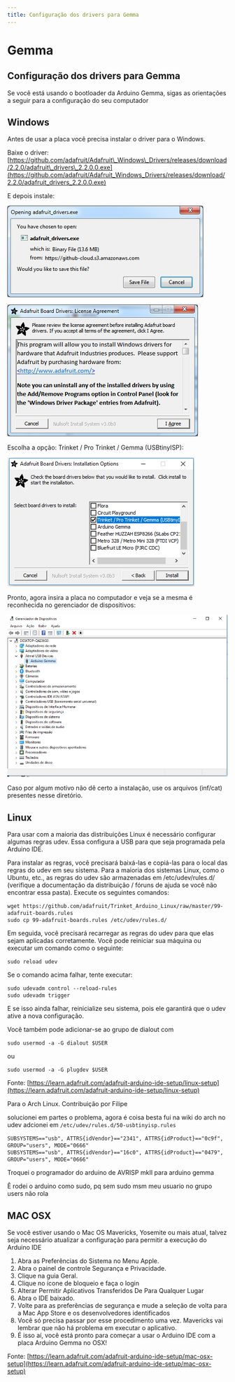 ```yaml
---
title: Configuração dos drivers para Gemma
---
```


# Gemma

## Configuração dos drivers para Gemma

Se você está usando o bootloader da Arduino Gemma, sigas as orientações a seguir para a configuração do seu computador

## Windows

Antes de usar a placa você precisa instalar o driver para o Windows.

Baixe o driver: [https://github.com/adafruit/Adafruit\_Windows\_Drivers/releases/download/2.2.0/adafruit\_drivers\_2.2.0.0.exe](https://github.com/adafruit/Adafruit_Windows_Drivers/releases/download/2.2.0/adafruit_drivers_2.2.0.0.exe)

E depois instale:

![](../../.gitbook/assets/drivergemma1.png)

![](../../.gitbook/assets/drivergemma2.png)

Escolha a opção: Trinket / Pro Trinket / Gemma \(USBtinyISP\):

![](../../.gitbook/assets/drivergemma3.PNG)

Pronto, agora insira a placa no computador e veja se a mesma é reconhecida no gerenciador de dispositivos:

![](../../.gitbook/assets/drivergemma4.PNG)

Caso por algum motivo não dê certo a instalação, use os arquivos \(inf/cat\) presentes nesse diretório.

## Linux

Para usar com a maioria das distribuições Linux é necessário configurar algumas regras udev. Essa configura a USB para que seja programada pela Arduino IDE.

Para instalar as regras, você precisará baixá-las e copiá-las para o local das regras do udev em seu sistema. Para a maioria dos sistemas Linux, como o Ubuntu, etc., as regras do udev são armazenadas em /etc/udev/rules.d/ \(verifique a documentação da distribuição / fóruns de ajuda se você não encontrar essa pasta\). Execute os seguintes comandos:

```text
wget https://github.com/adafruit/Trinket_Arduino_Linux/raw/master/99-adafruit-boards.rules
sudo cp 99-adafruit-boards.rules /etc/udev/rules.d/
```

Em seguida, você precisará recarregar as regras do udev para que elas sejam aplicadas corretamente. Você pode reiniciar sua máquina ou executar um comando como o seguinte:

```text
sudo reload udev
```

Se o comando acima falhar, tente executar:

```text
sudo udevadm control --reload-rules
sudo udevadm trigger
```

E se isso ainda falhar, reinicialize seu sistema, pois ele garantirá que o udev ative a nova configuração.

Você também pode adicionar-se ao grupo de dialout com

```text
sudo usermod -a -G dialout $USER
```

ou

```text
sudo usermod -a -G plugdev $USER
```

Fonte: [https://learn.adafruit.com/adafruit-arduino-ide-setup/linux-setup](https://learn.adafruit.com/adafruit-arduino-ide-setup/linux-setup)

Para o Arch Linux. Contribuição por Filipe

solucionei em partes o problema, agora é coisa besta fui na wiki do arch no udev adcionei em `/etc/udev/rules.d/50-usbtinyisp.rules`

```text
SUBSYSTEMS=="usb", ATTRS{idVendor}=="2341", ATTRS{idProduct}=="0c9f", GROUP="users", MODE="0666"
SUBSYSTEMS=="usb", ATTRS{idVendor}=="16c0", ATTRS{idProduct}=="0479", GROUP="users", MODE="0666"
```

Troquei o programador do arduino de AVRISP mkII para arduino gemma

Ê rodei o arduino como sudo, pq sem sudo msm meu usuario no grupo users não rola

## MAC OSX

Se você estiver usando o Mac OS Mavericks, Yosemite ou mais atual, talvez seja necessário atualizar a configuração para permitir a execução do Arduino IDE

1. Abra as Preferências do Sistema no Menu Apple.
2. Abra o painel de controle Segurança e Privacidade.
3. Clique na guia Geral.
4. Clique no ícone de bloqueio e faça o login
5. Alterar Permitir Aplicativos Transferidos De Para Qualquer Lugar
6. Abra o IDE baixado.
7. Volte para as preferências de segurança e mude a seleção de volta para a Mac App Store e os desenvolvedores identificados
8. Você só precisa passar por esse procedimento uma vez. Mavericks vai lembrar que não há problema em executar o aplicativo.
9. É isso aí, você está pronto para começar a usar o Arduino IDE com a placa Arduino Gemma no OSX!

Fonte: [https://learn.adafruit.com/adafruit-arduino-ide-setup/mac-osx-setup](https://learn.adafruit.com/adafruit-arduino-ide-setup/mac-osx-setup)

